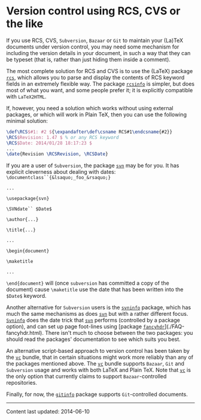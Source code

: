 # Version control using RCS, CVS or the like

If you use RCS, CVS, `Subversion`,
`Bazaar` or `Git` to maintain
your (La)TeX documents under version control, you may need some
mechanism for including the version details in your document, in such
a way that they can be typeset (that is, rather than just hiding them
inside a comment).

The most complete solution for RCS and CVS is to use the
(LaTeX) package [`rcs`](http://ctan.org/pkg/rcs), which allows you to parse and
display the contents of RCS keyword fields in an extremely
flexible way.  The package [`rcsinfo`](http://ctan.org/pkg/rcsinfo) is simpler, but does most
of what you want, and some people prefer it; it is explicitly
compatible with `LaTeX2HTML`.

If, however, you need a solution which works without using external
packages, or which will work in Plain TeX, then you can use the
following minimal solution:
```latex
\def\RCS$#1: #2 ${\expandafter\def\csname RCS#1\endcsname{#2}}
\RCS$Revision: 1.47 $ % or any RCS keyword
\RCS$Date: 2014/01/28 18:17:23 $
...
\date{Revision \RCSRevision, \RCSDate}
```

If you are a user of `Subversion`, the package [`svn`](http://ctan.org/pkg/svn)
may be for you.  It has explicit cleverness about dealing with dates:
`\documentclass``{&lsaquo;_foo_&rsaquo;}`

`...`

`\usepackage{svn}`

`\SVNdate`` $Date$`

`\author{...}`

`\title{...}`

`...`

`\begin{document}`

`\maketitle`

`...`

`\end{document}`
will (once `subversion` has committed a copy of the document)
cause `\maketitle` use the date that has been written into the
`$Date$` keyword.

Another alternative for `Subversion` users is the
[`svninfo`](http://ctan.org/pkg/svninfo) package, which has much the same mechanisms as does
[`svn`](http://ctan.org/pkg/svn) but with a rather different focus.  [`Svninfo`](http://ctan.org/pkg/Svninfo)
does the date trick that [`svn`](http://ctan.org/pkg/svn) performs (controlled by a
package option), and can set up page foot-lines using 
[package [`fancyhdr`](http://ctan.org/pkg/fancyhdr)](./FAQ-fancyhdr.html).  There isn't much to
choose between the two packages: you should read the packages'
documentation to see which suits you best.

An alternative script-based approach to version control has been taken
by the [`vc`](http://ctan.org/pkg/vc) bundle, that in certain situations might work more
reliably than any of the packages mentioned above.  The [`vc`](http://ctan.org/pkg/vc)
bundle supports `Bazaar`, `Git` and
`Subversion` usage and works with both LaTeX and
Plain TeX.  Note that [`vc`](http://ctan.org/pkg/vc) is the only option that
currently claims to support `Bazaar`-controlled repositories.

Finally, for now, the [`gitinfo`](http://ctan.org/pkg/gitinfo) package supports
`Git`-controlled documents.


----

Content last updated: 2014-06-10
